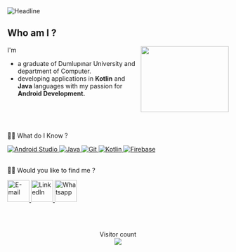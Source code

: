 <img src="https://readme-typing-svg.herokuapp.com?font=Kalam&size=40&duration=6000&color=02e00a&center=false&vCenter=false&width=1500&height=100&lines=Hi+there+👨🏽‍💻+I'm+Ramazan+and+I'm+an+Intern+Android+Developer" alt="Headline" />

<h2 align="left">Who am I ?</h2>

<img align="right" src="https://r2.community.samsung.com/t5/image/serverpage/image-id/1186153i97F5F1C076CF1F75?v=v2" width='200' height='150'/>

I'm

* a graduate of Dumlupınar University and department of Computer.
* developing applications in **Kotlin** and **Java** languages with my passion for **Android Development.**

<br/>
<br/>
<br/>

🧑‍🔧 What do I Know ?

<a href="#">
	<img alt="Android Studio" src="https://img.shields.io/badge/Android-3DDC84?logo=android&logoColor=white">
</a>

<a href="#">
	<img alt="Java" src="https://img.shields.io/badge/-Java-007396.svg?logo=java&logoColor=white">
</a>

<a href="#">
	<img alt="Git" src="https://img.shields.io/badge/Git-F05033.svg?logo=git&logoColor=white">
</a>

<a href="#">
	<img alt="Kotlin" src="https://img.shields.io/badge/Kotlin-7F52FF.svg?logo=Kotlin&logoColor=white">
</a>

<a href="#">
	<img alt="Firebase" src="https://img.shields.io/badge/-%20Firebase-FFCA28.svg?logo=firebase&logoColor=white">
</a>

</br>
</br>

🧙‍♂️ Would you like to find me ?

<p align="left">
	<a href="mailto:rznkolds@outlook.com">
		<img src="https://img.icons8.com/bubbles/50/000000/email.png" alt="E-mail" width="50" height="50"/>
	</a>
	<a href="https://linkedin.com/in/rznkolds">
		<img src="https://img.icons8.com/bubbles/50/000000/linkedin.png" alt="LinkedIn" width="50" height="50"/>
	</a>
	<a href="https://wa.me/+905422125264" >
		<img src="https://img.icons8.com/bubbles/50/000000/whatsapp.png" alt="Whatsapp" width="50" height="50"/>
	</a>
</p>

</br>
</br>

<p align="center"> 
  Visitor count<br>
  <img src="https://profile-counter.glitch.me/daweedkob/count.svg" />
</p>
